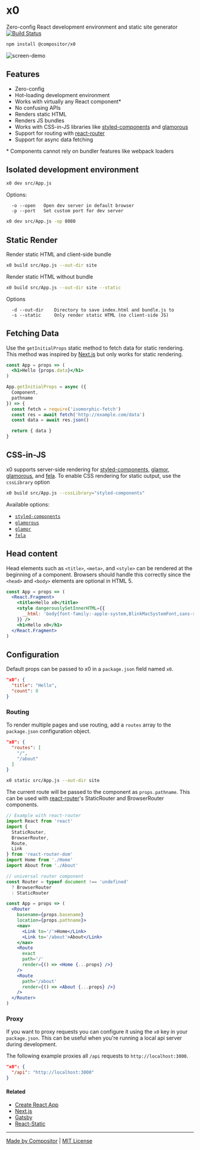 
# x0

Zero-config React development environment and static site generator
[![Build Status][build-badge]][build]

```sh
npm install @compositor/x0
```

[build-badge]: https://img.shields.io/travis/c8r/x0/master.svg?style=flat-square
[build]: https://travis-ci.org/c8r/x0

![screen-demo](docs/demo.gif)

## Features

- Zero-config
- Hot-loading development environment
- Works with virtually any React component\*
- No confusing APIs
- Renders static HTML
- Renders JS bundles
- Works with CSS-in-JS libraries like [styled-components][sc] and [glamorous][glamorous]
- Support for routing with [react-router][react-router]
- Support for async data fetching

\* Components cannot rely on bundler features like webpack loaders


## Isolated development environment

```sh
x0 dev src/App.js
```

Options:

```
  -o --open   Open dev server in default browser
  -p --port   Set custom port for dev server
```

```sh
x0 dev src/App.js -op 8080
```


## Static Render

Render static HTML and client-side bundle

```sh
x0 build src/App.js --out-dir site
```

Render static HTML without bundle

```sh
x0 build src/App.js --out-dir site --static
```

Options

```
  -d --out-dir    Directory to save index.html and bundle.js to
  -s --static     Only render static HTML (no client-side JS)
```

## Fetching Data

Use the `getInitialProps` static method to fetch data for static rendering.
This method was inspired by [Next.js][nextjs] but only works for static rendering.

```jsx
const App = props => (
  <h1>Hello {props.data}</h1>
)

App.getInitialProps = async ({
  Component,
  pathname
}) => {
  const fetch = require('isomorphic-fetch')
  const res = await fetch('http://example.com/data')
  const data = await res.json()

  return { data }
}
```

## CSS-in-JS

x0 supports server-side rendering for [styled-components][sc], [glamor][glamor], [glamorous][glamorous], and [fela][fela].
To enable CSS rendering for static output, use the `cssLibrary` option

```sh
x0 build src/App.js --cssLibrary="styled-components"
```

Available options:

- [`styled-components`][sc]
- [`glamorous`][glamorous]
- [`glamor`][glamor]
- [`fela`][fela]

## Head content

Head elements such as `<title>`, `<meta>`, and `<style>` can be rendered at the beginning of a component.
Browsers should handle this correctly since the `<head>` and `<body>` elements are optional in HTML 5.

```jsx
const App = props => (
  <React.Fragment>
    <title>Hello x0</title>
    <style dangerouslySetInnerHTML={{
      __html: 'body{font-family:-apple-system,BlinkMacSystemFont,sans-serif}'
    }} />
    <h1>Hello x0</h1>
  </React.Fragment>
)
```

## Configuration

Default props can be passed to x0 in a `package.json` field named `x0`.

```json
"x0": {
  "title": "Hello",
  "count": 0
}
```

### Routing

To render multiple pages and use routing, add a `routes` array to the `package.json` configuration object.

```json
"x0": {
  "routes": [
    "/",
    "/about"
  ]
}
```

```sh
x0 static src/App.js --out-dir site
```

The current route will be passed to the component as `props.pathname`.
This can be used with [react-router][react-router]'s StaticRouter and BrowserRouter components.


```jsx
// Example with react-router
import React from 'react'
import {
  StaticRouter,
  BrowserRouter,
  Route,
  Link
} from 'react-router-dom'
import Home from './Home'
import About from './About'

// universal router component
const Router = typeof document !== 'undefined'
  ? BrowserRouter
  : StaticRouter

const App = props => (
  <Router
    basename={props.basename}
    location={props.pathname}>
    <nav>
      <Link to='/'>Home</Link>
      <Link to='/about'>About</Link>
    </nav>
    <Route
      exact
      path='/'
      render={() => <Home {...props} />}
    />
    <Route
      path='/about'
      render={() => <About {...props} />}
    />
  </Router>
)
```

### Proxy

If you want to proxy requests you can configure it using the `x0` key in your `package.json`.
This can be useful when you're running a local api server during development.

The following example proxies all `/api` requests to `http://localhost:3000`.

```json
"x0": {
  "/api": "http://localhost:3000"
}
```

#### Related

- [Create React App](https://github.com/facebookincubator/create-react-app)
- [Next.js][nextjs]
- [Gatsby][gatsby]
- [React-Static][react-static]

***

[Made by Compositor](https://compositor.io/)
|
[MIT License](LICENSE.md)

[nextjs]: https://github.com/zeit/next.js
[react-router]: https://github.com/ReactTraining/react-router
[sc]: https://github.com/styled-components/styled-components
[glamorous]: https://github.com/paypal/glamorous
[glamor]: https://github.com/threepointone/glamor
[fela]: https://github.com/rofrischmann/fela
[gatsby]: https://github.com/gatsbyjs/gatsby
[react-static]: https://github.com/nozzle/react-static
